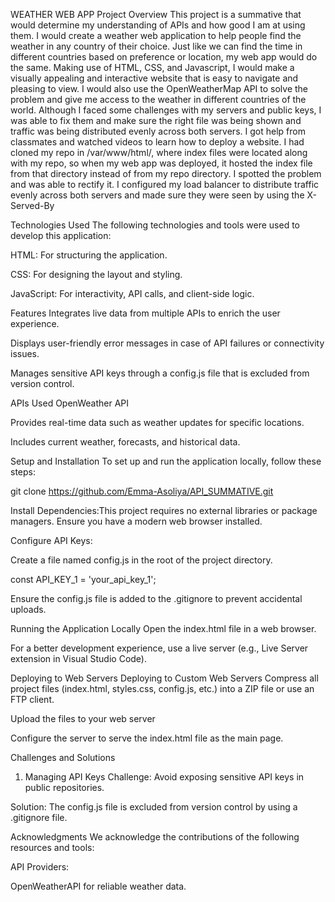 WEATHER WEB APP
Project Overview
This project is a summative that would determine my understanding of APIs and how good I am at using them. I would create a weather web application to help people find the weather in any country of their choice. Just like we can find the time in different countries based on preference or location, my web app would do the same. Making use of HTML, CSS, and Javascript, I would make a visually appealing and interactive website that is easy to navigate and pleasing to view. I would also use the OpenWeatherMap API to solve the problem and give me access to the weather in different countries of the world. Although I faced some challenges with my servers and public keys, I was able to fix them and make sure the right file was being shown and traffic was being distributed evenly across both servers. I got help from classmates and watched videos to learn how to deploy a website. I had cloned my repo in /var/www/html/, where index files were located along with my repo, so when my web app was deployed, it hosted the index file from that directory instead of from my repo directory. I spotted the problem and was able to rectify it. I configured my load balancer to distribute traffic evenly across both servers and made sure they were seen by using the X-Served-By

Technologies Used
The following technologies and tools were used to develop this application:

HTML: For structuring the application.

CSS: For designing the layout and styling.

JavaScript: For interactivity, API calls, and client-side logic.

Features
Integrates live data from multiple APIs to enrich the user experience.

Displays user-friendly error messages in case of API failures or connectivity issues.

Manages sensitive API keys through a config.js file that is excluded from version control.

APIs Used
OpenWeather API

Provides real-time data such as weather updates for specific locations.

Includes current weather, forecasts, and historical data.

Setup and Installation
To set up and run the application locally, follow these steps:

git clone https://github.com/Emma-Asoliya/API_SUMMATIVE.git

Install Dependencies:This project requires no external libraries or package managers. Ensure you have a modern web browser installed.

Configure API Keys:

Create a file named config.js in the root of the project directory.

const API_KEY_1 = 'your_api_key_1';

Ensure the config.js file is added to the .gitignore to prevent accidental uploads.

Running the Application Locally
Open the index.html file in a web browser.

For a better development experience, use a live server (e.g., Live Server extension in Visual Studio Code).

Deploying to Web Servers
Deploying to Custom Web Servers
Compress all project files (index.html, styles.css, config.js, etc.) into a ZIP file or use an FTP client.

Upload the files to your web server

Configure the server to serve the index.html file as the main page.

Challenges and Solutions
1. Managing API Keys
Challenge: Avoid exposing sensitive API keys in public repositories.

Solution: The config.js file is excluded from version control by using a .gitignore file.

Acknowledgments
We acknowledge the contributions of the following resources and tools:

API Providers:

OpenWeatherAPI for reliable weather data.
